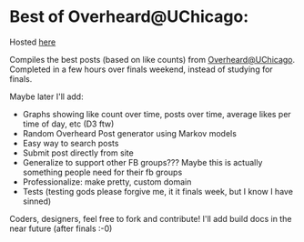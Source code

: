 Best of Overheard@UChicago:
=========
Hosted [here](https://overheard.herokuapp.com)

Compiles the best posts (based on like counts) from [Overheard@UChicago](https://www.facebook.com/groups/2709015299/). Completed in a few hours over finals weekend, instead of studying for finals.

Maybe later I'll add:
* Graphs showing like count over time, posts over time, average likes per time of day, etc (D3 ftw)
* Random Overheard Post generator using Markov models
* Easy way to search posts
* Submit post directly from site
* Generalize to support other FB groups??? Maybe this is actually something people need for their fb groups
* Professionalize: make pretty, custom domain
* Tests (testing gods please forgive me, it it finals week, but I know I have sinned)

Coders, designers, feel free to fork and contribute! I'll add build docs in the near future (after finals :-0)
